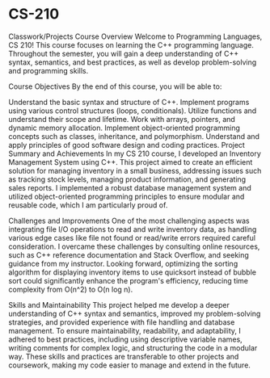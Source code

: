 # CS-210
Classwork/Projects
Course Overview
Welcome to Programming Languages, CS 210! This course focuses on learning the C++ programming language. Throughout the semester, you will gain a deep understanding of C++ syntax, semantics, and best practices, as well as develop problem-solving and programming skills.

Course Objectives
By the end of this course, you will be able to:

Understand the basic syntax and structure of C++.
Implement programs using various control structures (loops, conditionals).
Utilize functions and understand their scope and lifetime.
Work with arrays, pointers, and dynamic memory allocation.
Implement object-oriented programming concepts such as classes, inheritance, and polymorphism.
Understand and apply principles of good software design and coding practices.
Project Summary and Achievements
In my CS 210 course, I developed an Inventory Management System using C++. This project aimed to create an efficient solution for managing inventory in a small business, addressing issues such as tracking stock levels, managing product information, and generating sales reports. I implemented a robust database management system and utilized object-oriented programming principles to ensure modular and reusable code, which I am particularly proud of.

Challenges and Improvements
One of the most challenging aspects was integrating file I/O operations to read and write inventory data, as handling various edge cases like file not found or read/write errors required careful consideration. I overcame these challenges by consulting online resources, such as C++ reference documentation and Stack Overflow, and seeking guidance from my instructor. Looking forward, optimizing the sorting algorithm for displaying inventory items to use quicksort instead of bubble sort could significantly enhance the program's efficiency, reducing time complexity from O(n^2) to O(n log n).

Skills and Maintainability
This project helped me develop a deeper understanding of C++ syntax and semantics, improved my problem-solving strategies, and provided experience with file handling and database management. To ensure maintainability, readability, and adaptability, I adhered to best practices, including using descriptive variable names, writing comments for complex logic, and structuring the code in a modular way. These skills and practices are transferable to other projects and coursework, making my code easier to manage and extend in the future.

